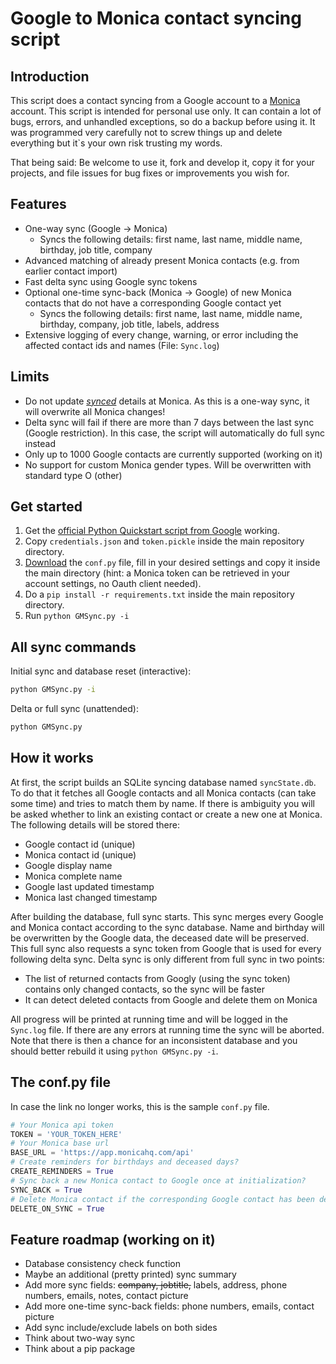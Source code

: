 # Google to Monica contact syncing script

## Introduction

This script does a contact syncing from a Google account to a [Monica](https://github.com/monicahq/monica) account. This script is intended for personal use only. It can contain a lot of bugs, errors, and unhandled exceptions, so do a backup before using it. It was programmed very carefully not to screw things up and delete everything but it`s your own risk trusting my words.

That being said: Be welcome to use it, fork and develop it, copy it for your projects, and file issues for bug fixes or improvements you wish for.

## Features

- One-way sync (Google -> Monica)
  - Syncs the following details: first name, last name, middle name, birthday, job title, company
- Advanced matching of already present Monica contacts (e.g. from earlier contact import)
- Fast delta sync using Google sync tokens
- Optional one-time sync-back (Monica -> Google) of new Monica contacts that do not have a corresponding Google contact yet
  - Syncs the following details: first name, last name, middle name, birthday, company, job title, labels, address
- Extensive logging of every change, warning, or error including the affected contact ids and names (File: `Sync.log`)

## Limits

- Do not update [*synced*](#features) details at Monica. As this is a one-way sync, it will overwrite all Monica changes!
- Delta sync will fail if there are more than 7 days between the last sync (Google restriction). In this case, the script will automatically do full sync instead
- Only up to 1000 Google contacts are currently supported (working on it)
- No support for custom Monica gender types. Will be overwritten with standard type O (other)

## Get started

1. Get the [official Python Quickstart script from Google](https://developers.google.com/people/quickstart/python) working.
2. Copy `credentials.json` and `token.pickle` inside the main repository directory.
3. [Download](https://github.com/antonplagemann/GoogleMonicaSync/blob/5caaf3ccb658934fa2f298be6508f8c9848db85c/conf.py) the `conf.py` file, fill in your desired settings and copy it inside the main directory (hint: a Monica token can be retrieved in your account settings, no Oauth client needed).
4. Do a `pip install -r requirements.txt` inside the main repository directory.
5. Run `python GMSync.py -i`

## All sync commands

Initial sync and database reset (interactive):

```bash
python GMSync.py -i
```

Delta or full sync (unattended):

```bash
python GMSync.py
```

## How it works

At first, the script builds an SQLite syncing database named `syncState.db`. To do that it fetches
all Google contacts and all Monica contacts (can take some time) and tries to match them by name.
If there is ambiguity you will be asked whether to link an existing contact or create a new one at Monica. The following details will be stored there:

- Google contact id (unique)
- Monica contact id (unique)
- Google display name
- Monica complete name
- Google last updated timestamp
- Monica last changed timestamp

After building the database, full sync starts. This sync merges every Google and Monica contact according to the sync database. Name and birthday will be overwritten by the Google data, the deceased date will be preserved. This full sync also requests a sync token from Google that is used for every following delta sync. Delta sync is only different from full sync in two points:

- The list of returned contacts from Googly (using the sync token) contains only changed contacts, so the sync will be faster
- It can detect deleted contacts from Google and delete them on Monica

All progress will be printed at running time and will be logged in the `Sync.log` file. If there are any errors at running time the sync will be aborted. Note that there is then a chance for an inconsistent database and you should better rebuild it using `python GMSync.py -i`.

## The conf.py file

In case the link no longer works, this is the sample `conf.py` file.

```python
# Your Monica api token
TOKEN = 'YOUR_TOKEN_HERE'
# Your Monica base url
BASE_URL = 'https://app.monicahq.com/api'
# Create reminders for birthdays and deceased days?
CREATE_REMINDERS = True
# Sync back a new Monica contact to Google once at initialization?
SYNC_BACK = True
# Delete Monica contact if the corresponding Google contact has been deleted?
DELETE_ON_SYNC = True
```

## Feature roadmap (working on it)

- Database consistency check function
- Maybe an additional (pretty printed) sync summary
- Add more sync fields: ~~company, jobtitle,~~ labels, address, phone numbers, emails, notes, contact picture
- Add more one-time sync-back fields: phone numbers, emails, contact picture
- Add sync include/exclude labels on both sides
- Think about two-way sync
- Think about a pip package
